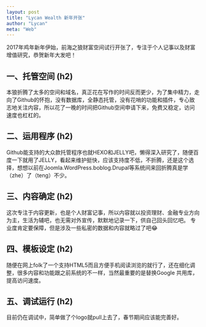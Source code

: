 ```yaml
---
layout: post
title: "Lycan Wealth 新年开张"
author: "Lycan"
meta: "Web"
---
```


   2017年鸡年新年伊始，前海之狼财富空间试行开张了，专注于个人记事以及财富增值研究，恭贺新年大发吧！

## 一、托管空间  (h2)
   本狼折腾了太多的空间和域名，真正花在写作的时间反而更少，为了集中精力，走向了Github的怀抱，没有数据库，全静态托管，没有花哨的功能和插件，专心致志地关注内容，所以花了一晚的时间把Github空间申请下来，免费又稳定，访问速度也杠杠的。
   
## 二、运用程序  (h2)
   Github能支持的大众款托管程序也就HEXO和JELLY吧，懒得深入研究了，随便百度一下就用了JELLY，看起来维护挺快，应该支持度不低，不折腾，还是这个选择，想想以前在Joomla.WordPress.boblog.Drupal等系统间来回折腾真是学（zhe）了（teng）不少。
   
## 三、内容确定  (h2)
   这次专注于内容更新，也是个人财富记事，所以内容就以投资理财、金融专业方向为主，生活为辅吧，也无需对外宣传，默默地记录一下，供自己回头回忆吧。
   专业度肯定要保障，但是涉及一些私密的数据和内容就略过了吧😂
   
## 四、模板设定  (h2)
   随便在网上folk了一个支持HTML5而且方便手机阅读浏览的就行了，还在细化调整，很多内容和功能跟之前系统的不一样，当然最重要的是替换Google 共用库，提高访问速度。
   
## 五、调试运行  (h2)
   目前仍在调试中，简单做了个logo就pull上去了，春节期间应该能完善好。
